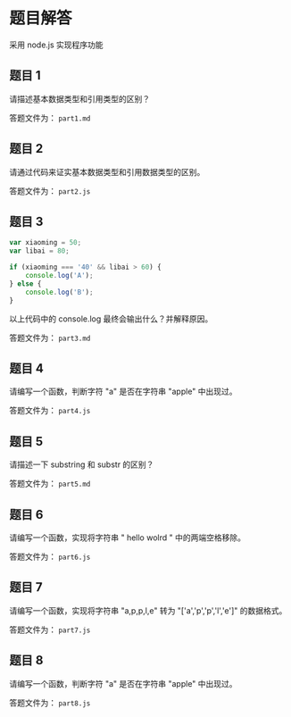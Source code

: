 # 题目解答

采用 node.js 实现程序功能

## 题目 1

请描述基本数据类型和引用类型的区别？

答题文件为： `part1.md`

## 题目 2

请通过代码来证实基本数据类型和引用数据类型的区别。

答题文件为： `part2.js`

## 题目 3

```javascript
var xiaoming = 50;
var libai = 80;

if (xiaoming === '40' && libai > 60) {
    console.log('A');
} else {
    console.log('B');
}
```

以上代码中的 console.log 最终会输出什么？并解释原因。

答题文件为： `part3.md`

## 题目 4

请编写一个函数，判断字符 "a" 是否在字符串 "apple" 中出现过。

答题文件为： `part4.js`

## 题目 5

请描述一下 substring 和 substr 的区别？

答题文件为： `part5.md`

## 题目 6

请编写一个函数，实现将字符串 " hello wolrd " 中的两端空格移除。

答题文件为： `part6.js`

## 题目 7

请编写一个函数，实现将字符串 "a,p,p,l,e" 转为 "['a','p','p','l','e']" 的数据格式。

答题文件为： `part7.js`

## 题目 8

请编写一个函数，判断字符 "a" 是否在字符串 "apple" 中出现过。

答题文件为： `part8.js`
